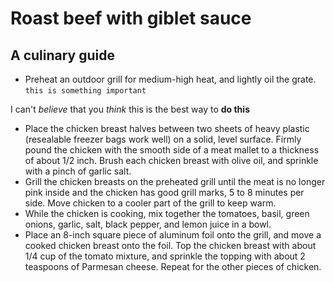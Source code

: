 # Roast beef with giblet sauce
## A culinary guide

- Preheat an outdoor grill for medium-high heat, and lightly oil the grate.
`this is something important`

I can't *believe* that you _think_ this is the best way to **do this**

- Place the chicken breast halves between two sheets of heavy plastic (resealable freezer bags work well) on a solid, level surface. Firmly pound the chicken with the smooth side of a meat mallet to a thickness of about 1/2 inch. Brush each chicken breast with olive oil, and sprinkle with a pinch of garlic salt.
- Grill the chicken breasts on the preheated grill until the meat is no longer pink inside and the chicken has good grill marks, 5 to 8 minutes per side. Move chicken to a cooler part of the grill to keep warm.
- While the chicken is cooking, mix together the tomatoes, basil, green onions, garlic, salt, black pepper, and lemon juice in a bowl.
- Place an 8-inch square piece of aluminum foil onto the grill, and move a cooked chicken breast onto the foil. Top the chicken breast with about 1/4 cup of the tomato mixture, and sprinkle the topping with about 2 teaspoons of Parmesan cheese. Repeat for the other pieces of chicken. 